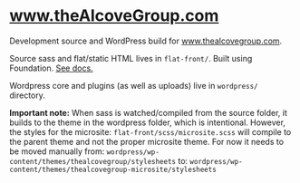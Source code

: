 # www.theAlcoveGroup.com
Development source and WordPress build for www.thealcovegroup.com.

Source sass and flat/static HTML lives in `flat-front/`. Built using Foundation. [See docs.](flat-front)

Wordpress core and plugins (as well as uploads) live in `wordpress/` directory.

**Important note:**
When sass is watched/compiled from the source folder, it builds to the theme in the wordpress folder, which is intentional. However, the styles for the microsite:
`flat-front/scss/microsite.scss`
will compile to the parent theme and not the proper microsite theme. For now it needs to be moved manually from:
`wordpress/wp-content/themes/thealcovegroup/stylesheets`
to:
`wordpress/wp-content/themes/thealcovegroup-microsite/stylesheets`